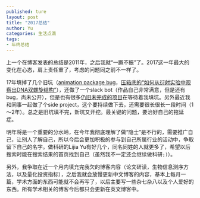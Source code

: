 ```yaml
---
published: ture
layout: post
title: "2017总结"
author: Yu
categories: 生活点滴
tags:
- 年终总结
---
```


上一个在博客发表的总结是2011年，之后我就“一蹶不振”了。2017这一年最大的变化在心态，肩上责任重了，考虑的问题同之前不一样了。

17年填掉了几个旧坑（[animation package bug](https://github.com/yihui/animation/pull/98)，[压箱底的“如何从衍射实验中观察出DNA双螺旋结构”](http://yulijia.net/cn/%E8%AE%BA%E6%96%87%E7%AC%94%E8%AE%B0/2014/12/22/Franklins-X-ray.html)），还做了一个slack bot（作品自己非常满意，但是还有bug，尚未公开），但是也有很多[仍旧未完成的项目](http://yulijia.net/cn/%E8%81%9A%E7%B1%BB%E4%B8%8D%E8%83%BD/2017/02/17/good-number.html)在等待着我填坑。另外最近我和同事一起做了个side project，这个要持续做下去，还需要很长很长一段时间（1～2年）。总之是旧坑填不完，新坑又开挖。最关键的问题，要治好自己的拖延症。

明年将是一个重要的分水岭，在今年我彻底理解了做“隐士”是不行的，需要推广自己，让别人了解自己，所以今后会更加积极的参与到自己所属行业的活动中，争取留下自己的名字。做科研的Lijia Yu有好几个，同名同姓的人就更多了，希望以后搜索时能在搜索结果的首页找到自己（虽然我不一定还会继续做科研<code>;)</code>）。

另外，我争取在近一个月内填充完我欠的博客内容（论文研读，生物信息测序方法，以及量化投资指标），之后我就会放慢更新中文博客的内容，基本上每月一篇，学术方面的东西可能就不会再写了，以后主要写一些杂七杂八以及个人爱好的东西。所有学术相关的博客今后都只会更新在英文博客中。
